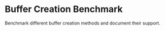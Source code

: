# Buffer Creation Benchmark
Benchmark different buffer creation methods and document their support.

